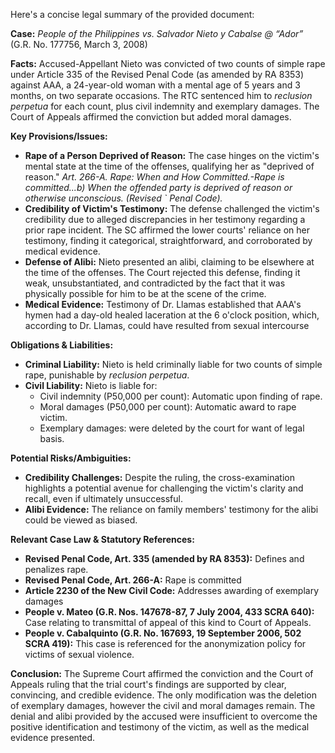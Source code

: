 Here's a concise legal summary of the provided document:

**Case:** *People of the Philippines vs. Salvador Nieto y Cabalse @ “Ador”* (G.R. No. 177756, March 3, 2008)

**Facts:** Accused-Appellant Nieto was convicted of two counts of simple rape under Article 335 of the Revised Penal Code (as amended by RA 8353) against AAA, a 24-year-old woman with a mental age of 5 years and 3 months, on two separate occasions. The RTC sentenced him to *reclusion perpetua* for each count, plus civil indemnity and exemplary damages. The Court of Appeals affirmed the conviction but added moral damages.

**Key Provisions/Issues:**

*   **Rape of a Person Deprived of Reason:** The case hinges on the victim's mental state at the time of the offenses, qualifying her as "deprived of reason." *Art. 266-A. Rape: When and How Committed.-Rape is committed...b) When the offended party is deprived of reason or otherwise unconscious. (Revised ` Penal Code).*
*   **Credibility of Victim's Testimony:** The defense challenged the victim's credibility due to alleged discrepancies in her testimony regarding a prior rape incident. The SC affirmed the lower courts' reliance on her testimony, finding it categorical, straightforward, and corroborated by medical evidence.
*   **Defense of Alibi:** Nieto presented an alibi, claiming to be elsewhere at the time of the offenses. The Court rejected this defense, finding it weak, unsubstantiated, and contradicted by the fact that it was physically possible for him to be at the scene of the crime.
*   **Medical Evidence:** Testimony of Dr. Llamas established that AAA's hymen had a day-old healed laceration at the 6 o'clock position, which, according to Dr. Llamas, could have resulted from sexual intercourse

**Obligations & Liabilities:**

*   **Criminal Liability:** Nieto is held criminally liable for two counts of simple rape, punishable by *reclusion perpetua*.
*   **Civil Liability:** Nieto is liable for:
    *   Civil indemnity (P50,000 per count): Automatic upon finding of rape.
    *   Moral damages (P50,000 per count): Automatic award to rape victim.
    *  Exemplary damages: were deleted by the court for want of legal basis.

**Potential Risks/Ambiguities:**

*   **Credibility Challenges:**  Despite the ruling, the cross-examination highlights a potential avenue for challenging the victim's clarity and recall, even if ultimately unsuccessful.
*   **Alibi Evidence:** The reliance on family members' testimony for the alibi could be viewed as biased.

**Relevant Case Law & Statutory References:**

*   **Revised Penal Code, Art. 335 (amended by RA 8353):** Defines and penalizes rape.
*   **Revised Penal Code, Art. 266-A:** Rape is committed
*   **Article 2230 of the New Civil Code:** Addresses awarding of exemplary damages
*   **People v. Mateo (G.R. Nos. 147678-87, 7 July 2004, 433 SCRA 640):** Case relating to transmittal of appeal of this kind to Court of Appeals.
*   **People v. Cabalquinto (G.R. No. 167693, 19 September 2006, 502 SCRA 419):** This case is referenced for the anonymization policy for victims of sexual violence.

**Conclusion:** The Supreme Court affirmed the conviction and the Court of Appeals ruling that the trial court's findings are supported by clear, convincing, and credible evidence. The only modification was the deletion of exemplary damages, however the civil and moral damages remain. The denial and alibi provided by the accused were insufficient to overcome the positive identification and testimony of the victim, as well as the medical evidence presented.
